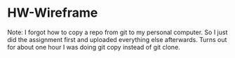 # HW-Wireframe
Note: I forgot how to copy a repo from git to my personal computer. So I just did the assignment first and uploaded everything else afterwards. Turns out for about one hour I was doing git copy instead of git clone.
